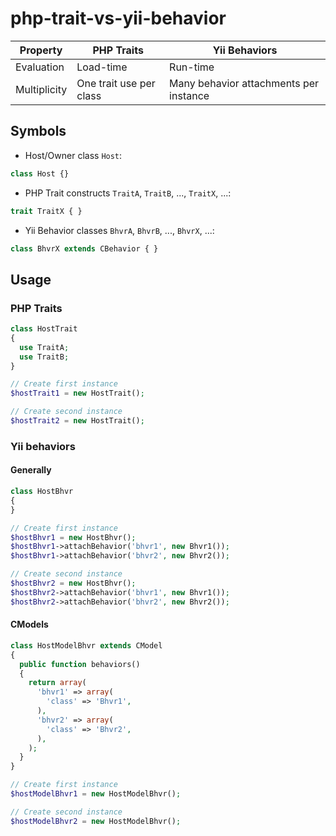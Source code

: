 php-trait-vs-yii-behavior
=========================

Property          | PHP Traits              | Yii Behaviors
----------------- | ----------------------- | -------------
Evaluation        | Load-time               | Run-time
Multiplicity      | One trait use per class | Many behavior attachments per instance

## Symbols

* Host/Owner class `Host`:

```php
class Host {}
```

* PHP Trait constructs `TraitA`, `TraitB`, ..., `TraitX`, ...:

```php
trait TraitX { }
```

* Yii Behavior classes `BhvrA`, `BhvrB`, ..., `BhvrX`, ...:

```php
class BhvrX extends CBehavior { }
```

## Usage

### PHP Traits

```php
class HostTrait
{
  use TraitA;
  use TraitB;
}

// Create first instance
$hostTrait1 = new HostTrait();

// Create second instance
$hostTrait2 = new HostTrait();
```

### Yii behaviors

#### Generally

```php
class HostBhvr
{
}

// Create first instance
$hostBhvr1 = new HostBhvr();
$hostBhvr1->attachBehavior('bhvr1', new Bhvr1());
$hostBhvr1->attachBehavior('bhvr2', new Bhvr2());

// Create second instance
$hostBhvr2 = new HostBhvr();
$hostBhvr2->attachBehavior('bhvr1', new Bhvr1());
$hostBhvr2->attachBehavior('bhvr2', new Bhvr2());
```

#### CModels

```php
class HostModelBhvr extends CModel
{
  public function behaviors()
  {
    return array(
      'bhvr1' => array(
        'class' => 'Bhvr1',
      ),
      'bhvr2' => array(
        'class' => 'Bhvr2',
      ),
    );
  }
}

// Create first instance
$hostModelBhvr1 = new HostModelBhvr();

// Create second instance
$hostModelBhvr2 = new HostModelBhvr();
```
